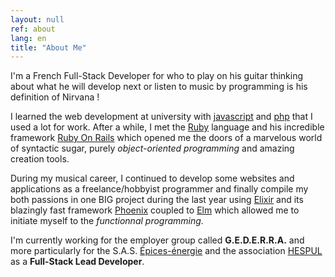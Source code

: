 ```yaml
---
layout: null
ref: about
lang: en
title: "About Me"
---
```


I'm a French Full-Stack Developer for who to play on his guitar thinking about what he will develop next or listen to music by programming is his definition of Nirvana !

I learned the web development at university with <a href="https://www.javascript.com/" class="bold yellow animated" target="\_blank">javascript</a> and <a href="https://secure.php.net/" class="bold blue animated" target="\_blank">php</a> that I used a lot for work. After a while, I met the <a href="https://www.ruby-lang.org/en/" class="bold red animated" target="\_blank">Ruby</a> language and his incredible framework <a href="http://rubyonrails.org/" class="bold red animated" target="\_blank">Ruby On Rails</a> which opened me the doors of a marvelous world of syntactic sugar, purely <i>object-oriented programming</i> and amazing creation tools.

During my musical career, I continued to develop some websites and applications as a freelance/hobbyist programmer and finally compile my both passions in one BIG project during the last year using <a href="http://elixir-lang.org/" class="bold violet animated" target="\_blank">Elixir</a> and its blazingly fast framework <a href="http://www.phoenixframework.org/" class="bold orange animated" target="\_blank">Phoenix</a> coupled to <a href="http://elm-lang.org/" class="bold cyan animated" target="\_blank">Elm</a> which allowed me to initiate myself to the <i>functionnal programming</i>.

<p class="notice--epices">
  I'm currently working for the employer group called <span style="font-weight: bold; color">G.E.D.E.R.R.A.</span> and more particularly for the S.A.S. <a href="https://www.epices-energie.fr" class="bold animated" target="_blank">Épices-énergie</a> and the association <a href="http://www.hespul.org/" class="bold animated" target="\_blank">HESPUL</a> as a <strong>Full-Stack Lead Developer</strong>.
</p>
